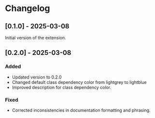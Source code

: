 # Changelog

## [0.1.0] - 2025-03-08

Initial version of the extension.

## [0.2.0] - 2025-03-08

### Added

- Updated version to 0.2.0
- Changed default class dependency color from lightgrey to lightblue
- Improved description for class dependency color.

### Fixed

- Corrected inconsistencies in documentation formatting and phrasing.
